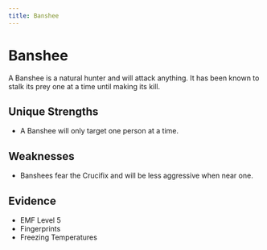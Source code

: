```yaml
---
title: Banshee
---
```

# Banshee

A Banshee is a natural hunter and will attack anything. It has been known to stalk its prey one at a time until making its kill.

## Unique Strengths

- A Banshee will only target one person at a time.

## Weaknesses

- Banshees fear the Crucifix and will be less aggressive when near one.

## Evidence

- EMF Level 5
- Fingerprints
- Freezing Temperatures
